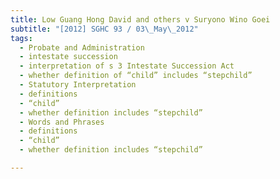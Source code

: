 ```yaml
---
title: Low Guang Hong David and others v Suryono Wino Goei
subtitle: "[2012] SGHC 93 / 03\_May\_2012"
tags:
  - Probate and Administration
  - intestate succession
  - interpretation of s 3 Intestate Succession Act
  - whether definition of “child” includes “stepchild”
  - Statutory Interpretation
  - definitions
  - “child”
  - whether definition includes “stepchild”
  - Words and Phrases
  - definitions
  - “child”
  - whether definition includes “stepchild”

---
```


